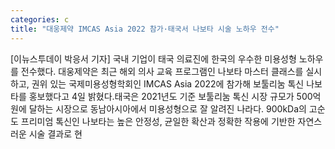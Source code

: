 ```yaml
---
categories: c
title: "대웅제약 IMCAS Asia 2022 참가·태국서 나보타 시술 노하우 전수"
---
```

[이뉴스투데이 박응서 기자] 국내 기업이 태국 의료진에 한국의 우수한 미용성형 노하우를 전수했다. 대웅제약은 최근 해외 의사 교육 프로그램인 나보타 마스터 클래스를 실시하고, 권위 있는 국제미용성형학회인 IMCAS Asia 2022에 참가해 보툴리눔 톡신 나보타를 홍보했다고 4일 밝혔다.태국은 2021년도 기준 보툴리눔 톡신 시장 규모가 500억원에 달하는 시장으로 동남아시아에서 미용성형으로 잘 알려진 나라다. 900kDa의 고순도 프리미엄 톡신인 나보타는 높은 안정성, 균일한 확산과 정확한 작용에 기반한 자연스러운 시술 결과로 현